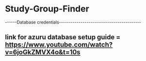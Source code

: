 # Study-Group-Finder


------Database credentials------------------------------------------


link for azuru database setup guide = https://www.youtube.com/watch?v=6joGkZMVX4o&t=10s
---------------------------------------------------------------------
